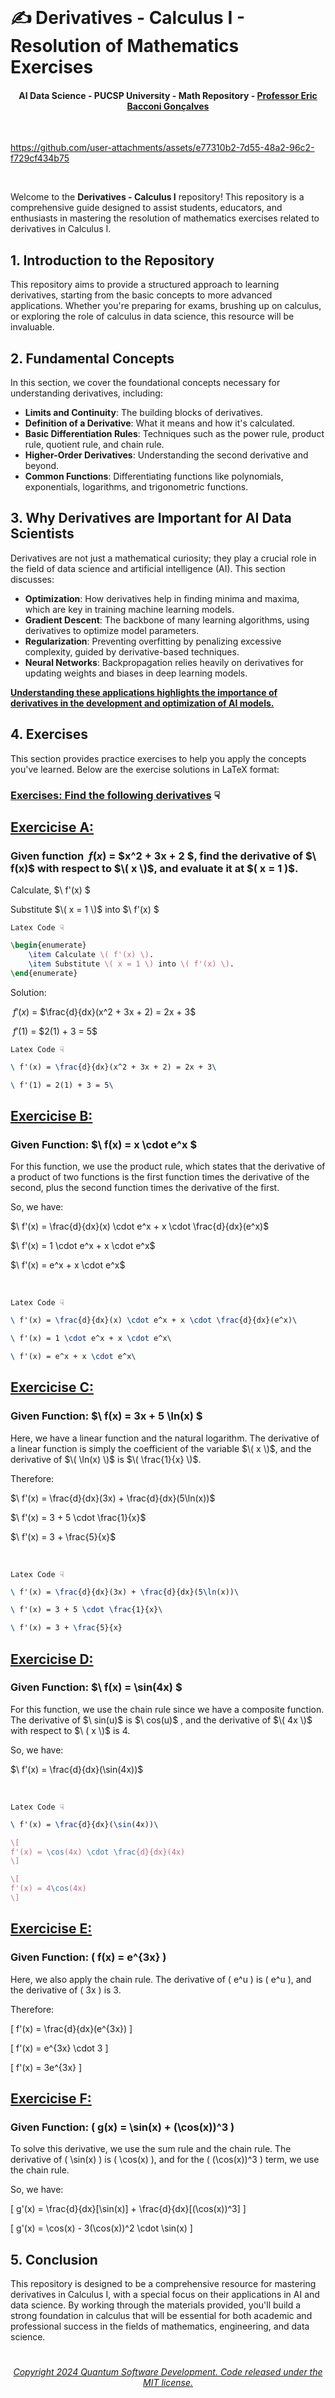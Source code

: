 <br>

# ✍️ Derivatives - Calculus I - Resolution of Mathematics Exercises
#### <p align="center"> AI Data Science - PUCSP University - Math Repository - [Professor Eric Bacconi Gonçalves](https://www.linkedin.com/in/eric-bacconi-423137/)

<br>

https://github.com/user-attachments/assets/e77310b2-7d55-48a2-96c2-f729cf434b75

<br>

Welcome to the **Derivatives - Calculus I** repository! This repository is a comprehensive guide designed to assist students, educators, and enthusiasts in mastering the resolution of mathematics exercises related to derivatives in Calculus I.


## 1. Introduction to the Repository

This repository aims to provide a structured approach to learning derivatives, starting from the basic concepts to more advanced applications. Whether you're preparing for exams, brushing up on calculus, or exploring the role of calculus in data science, this resource will be invaluable.

## 2. Fundamental Concepts

In this section, we cover the foundational concepts necessary for understanding derivatives, including:

- **Limits and Continuity**: The building blocks of derivatives.
- **Definition of a Derivative**: What it means and how it's calculated.
- **Basic Differentiation Rules**: Techniques such as the power rule, product rule, quotient rule, and chain rule.
- **Higher-Order Derivatives**: Understanding the second derivative and beyond.
- **Common Functions**: Differentiating functions like polynomials, exponentials, logarithms, and trigonometric functions.

## 3. Why Derivatives are Important for AI Data Scientists

Derivatives are not just a mathematical curiosity; they play a crucial role in the field of data science and artificial intelligence (AI). This section discusses:

- **Optimization**: How derivatives help in finding minima and maxima, which are key in training machine learning models.
- **Gradient Descent**: The backbone of many learning algorithms, using derivatives to optimize model parameters.
- **Regularization**: Preventing overfitting by penalizing excessive complexity, guided by derivative-based techniques.
- **Neural Networks**: Backpropagation relies heavily on derivatives for updating weights and biases in deep learning models.

**[Understanding these applications highlights the importance of derivatives in the development and optimization of AI models.]()**


## 4. Exercises

This section provides practice exercises to help you apply the concepts you've learned. Below are the exercise solutions in LaTeX format:


### [Exercises: Find the following derivatives]() ☟



## [Exercicise A:]() 

### Given function $\ f(x)$ = $x^2 + 3x + 2 \$, find the derivative of $\ f(x)\$ with respect to $\( x \)$, and evaluate it at $\( x = 1 )\$.


Calculate, $\ f'(x) \$

Substitute $\( x = 1 \)$ into $\ f'(x) \$

`Latex Code ☟`

```latex
\begin{enumerate}
    \item Calculate \( f'(x) \).
    \item Substitute \( x = 1 \) into \( f'(x) \).
\end{enumerate}
```

Solution:

$\ f'(x)$ = $\frac{d}{dx}(x^2 + 3x + 2) = 2x + 3\$

$\ f'(1)$ = $2(1) + 3 = 5\$


`Latex Code ☟`

```latex
\ f'(x) = \frac{d}{dx}(x^2 + 3x + 2) = 2x + 3\

\ f'(1) = 2(1) + 3 = 5\
``` 

## [Exercicise B:]() 

### Given Function: $\ f(x) = x \cdot e^x \$

For this function, we use the product rule, which states that the derivative of a product of two functions is the first function times the derivative of the second, plus the second function times the derivative of the first.

So, we have:

$\ f'(x) = \frac{d}{dx}(x) \cdot e^x + x \cdot \frac{d}{dx}(e^x)\$


$\ f'(x) = 1 \cdot e^x + x \cdot e^x\$


$\ f'(x) = e^x + x \cdot e^x\$

<br>


`Latex Code ☟`

```latex
\ f'(x) = \frac{d}{dx}(x) \cdot e^x + x \cdot \frac{d}{dx}(e^x)\
```

```latex
\ f'(x) = 1 \cdot e^x + x \cdot e^x\
```

```latex
\ f'(x) = e^x + x \cdot e^x\
```

## [Exercicise C:]() 

### Given Function: $\ f(x) = 3x + 5 \ln(x) \$

Here, we have a linear function and the natural logarithm. The derivative of a linear function is simply the coefficient of the variable $\( x \)$, and the derivative of $\( \ln(x) \)$ is $\( \frac{1}{x} \)$.

Therefore:

$\ f'(x) = \frac{d}{dx}(3x) + \frac{d}{dx}(5\ln(x))\$


$\ f'(x) = 3 + 5 \cdot \frac{1}{x}\$


$\ f'(x) = 3 + \frac{5}{x}$


<br>

`Latex Code ☟`

```latex
\ f'(x) = \frac{d}{dx}(3x) + \frac{d}{dx}(5\ln(x))\
```

```latex
\ f'(x) = 3 + 5 \cdot \frac{1}{x}\
```

```latex
\ f'(x) = 3 + \frac{5}{x}
```


## [Exercicise D:]() 

### Given Function: $\ f(x) = \sin(4x) \$

For this function, we use the chain rule since we have a composite function. The derivative of $\ sin(u)\$ is $\ cos(u)\$ , and the derivative of  $\( 4x \)$ with respect to $\ ( x \)$ is 4.

So, we have:


$\ f'(x) = \frac{d}{dx}(\sin(4x))\$







<br>

`Latex Code ☟`


```latex
\ f'(x) = \frac{d}{dx}(\sin(4x))\
```

```latex
\[
f'(x) = \cos(4x) \cdot \frac{d}{dx}(4x)
\]
```

```latex
\[
f'(x) = 4\cos(4x)
\]
```

## [Exercicise E:]() 

### Given Function: \( f(x) = e^{3x} \)


Here, we also apply the chain rule. The derivative of \( e^u \) is \( e^u \), and the derivative of \( 3x \) is 3.

Therefore:

\[
f'(x) = \frac{d}{dx}(e^{3x})
\]

\[
f'(x) = e^{3x} \cdot 3
\]

\[
f'(x) = 3e^{3x}
\]


## [Exercicise F:]() 

### Given Function: \( g(x) = \sin(x) + (\cos(x))^3 \)

To solve this derivative, we use the sum rule and the chain rule. The derivative of \( \sin(x) \) is \( \cos(x) \), and for the \( (\cos(x))^3 \) term, we use the chain rule.

So, we have:

\[
g'(x) = \frac{d}{dx}[\sin(x)] + \frac{d}{dx}[(\cos(x))^3]
\]

\[
g'(x) = \cos(x) - 3(\cos(x))^2 \cdot \sin(x)
\]



## 5. Conclusion

This repository is designed to be a comprehensive resource for mastering derivatives in Calculus I, with a special focus on their applications in AI and data science. By working through the materials provided, you'll build a strong foundation in calculus that will be essential for both academic and professional success in the fields of mathematics, engineering, and data science.



#

###### <p align="center"> [Copyright 2024 Quantum Software Development. Code released under the MIT license.](https://github.com/Quantum-Software-Development/README/blob/161b677c5a791f0ca8219b8e934f1cf353d5b85d/LICENSE)










